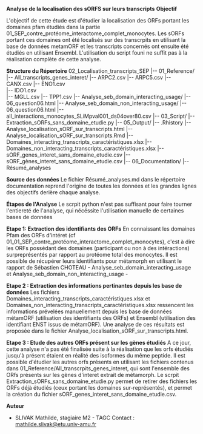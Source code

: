 **Analyse de la localisation des sORFS sur leurs transcripts**
**Objectif**

L'objectif de cette étude est d'étudier la localisation des ORFs portant les domaines pfam étudiés dans la partie 01_SEP_contre_protéome_interactome_complet_monocytes.
Les sORFs portant ces domaines ont été localisés sur des transcrpits en utilisant la base de données metamORF et les transcripts concernés ont ensuite été étudiés en utilisant Ensembl.
L'utilisation du script founi ne suffit pas à la réalisation complète de cette analyse.

**Structure du Répertoire**
02_Localisation_transcripts_SEP
  |-- 01_Reference/
      |-- All_transcripts_genes_interet/
          |-- ARPC2.csv
          |-- ARPC5.csv
          |-- CANX.csv
          |-- ENO1.csv  
          |-- IDO1.csv  
          |-- MGLL.csv
          |-- TPP1.csv
      |-- Analyse_seb_domain_interacting_usage/
          |-- 06_question06.html
      |-- Analyse_seb_domain_non_interacting_usage/
          |-- 06_question06.html
      |-- all_interactions_monocytes_SLiMpval001_ds04over80.csv
  |-- 03_Script/
      |-- Extraction_sORFs_sans_domaine_etudie.py
  |-- 05_Output/
      |-- .Rhistory
      |-- Analyse_localisation_sORF_sur_transcripts.html
      |-- Analyse_localisation_sORF_sur_transcripts.Rmd
      |-- Domaines_interacting_transcripts_caractéristiques.xlsx
      |-- Domaines_non_interacting_transcripts_caractéristiques.xlsx
      |-- sORF_genes_interet_sans_domaine_etudie.csv
      |-- sORF_gènes_interet_sans_domaine_etudie.csv
  |-- 06_Documentation/
      |-- Résumé_analyses

**Source des données** 
Le fichier Résumé_analyses.md dans le répertoire documentation reprend l'origine de toutes les données et les grandes lignes des objectifs derière chaque analyse.

**Étapes de l'Analyse**
Le scrpit python n'est pas suffisant pour faire tourner l'entiereté de l'analyse, qui nécéssite l'utilisation manuelle de certaines bases de données

**Etape 1: Extraction des identifiants des ORFs**
En connaissant les domaines Pfam des ORFs d'intéret (cf 01_01_SEP_contre_protéome_interactome_complet_monocytes), c'est à dire les ORFs possédant des domaines (participant ou non à des intéractions) surpreprésentés par rapport au protéome total des monocytes. Il est possible de récupérer leurs identifiants pour métamorph en utilisant le rapport de Sébastien CHOTEAU - Analyse_seb_domain_interacting_usage et Analyse_seb_domain_non_interacting_usage -

**Etape 2 : Extraction des informations pertinantes depuis les base de données**
Les fichiers Domaines_interacting_transcripts_caractéristiques.xlsx et Domaines_non_interacting_transcripts_caractéristiques.xlsx ressencent les informations prévelées manuellement depuis les base de données métamORF (utilisation des identifiants des ORFs) et Ensembl (utilisation des identifiant ENST issus de métamORF). Une analyse de ces résultats est proposée dans le fichier Analyse_localisation_sORF_sur_transcripts.html.

**Etape 3 : Etude des autres ORFs présent sur les gènes étudiés**
A ce jour, cette analyse n'a pas été finalisée suite à la réalisation que les orfs étudiés jusqu'à présent étaient en réalité des isoformes du même peptide. Il est possible d'étudier les autres orfs présents en utilisant les fichiers contenus dans 01_Reference/All_transcrpits_genes_interet, qui sont l'ensemble des ORfs présents sur les gènes d'interet extrait de métamorph. Le scrpit Extraction_sORFs_sans_domaine_etudie.py permet de retirer des fichiers les ORFs déjà étudiés (ceux portant les domaines sur-représentés), et permet la création du fichier sORF_genes_interet_sans_domaine_etudie.csv. 

**Auteur** 

- SLIVAK Mathilde, stagiaire M2 - TAGC
Contact : mathilde.slivak@etu.univ-amu.fr
